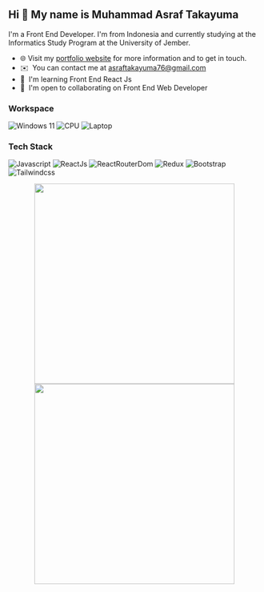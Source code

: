 Hi 👋 My name is Muhammad Asraf Takayuma
---

I'm a Front End Developer. I'm from Indonesia and currently studying at the Informatics Study Program at the University of Jember.

* 🌐 Visit my [portfolio website](https://takayumaja.github.io/) for more information and to get in touch.
* ✉️  You can contact me at [asraftakayuma76@gmail.com](mailto:asraftakayuma76@gmail.com)
* 🧠  I'm learning Front End React Js
* 🤝  I'm open to collaborating on Front End Web Developer

### Workspace

![Windows 11](https://img.shields.io/badge/Windows_11-0078d4?style=for-the-badge&logo=windows-11&logoColor=white)
![CPU](https://img.shields.io/badge/AMD%20Ryzen_5_4500U-ED1C24?style=for-the-badge&logo=amd&logoColor=white)
![Laptop](https://img.shields.io/badge/Lenovo%20Ideapad%20Slim%203-FF0000?style=for-the-badge&logo=lenovo&logoColor=white)


### Tech Stack

![Javascript](https://img.shields.io/badge/JavaScript-323330?style=for-the-badge&logo=javascript&logoColor=F7DF1E)
![ReactJs](https://img.shields.io/badge/React-20232A?style=for-the-badge&logo=react&logoColor=61DAFB)
![ReactRouterDom](https://img.shields.io/badge/React_Router-CA4245?style=for-the-badge&logo=react-router&logoColor=white)
![Redux](https://img.shields.io/badge/Redux-593D88?style=for-the-badge&logo=redux&logoColor=white)
![Bootstrap](https://img.shields.io/badge/Bootstrap-563D7C?style=for-the-badge&logo=bootstrap&logoColor=white)
![Tailwindcss](https://img.shields.io/badge/Tailwind_CSS-38B2AC?style=for-the-badge&logo=tailwind-css&logoColor=white)


<p align="center">
  <img src="https://github-readme-stats.vercel.app/api?username=TakayumAja&show_icons=true&theme=dark" width="400"> 
  <img src="https://github-readme-streak-stats.herokuapp.com?user=TakayumAja&theme=dark" width="400">
</p>
